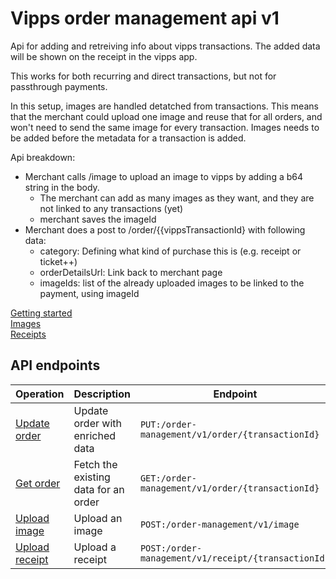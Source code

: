 # Vipps order management api v1

Api for adding and retreiving info about vipps transactions. The added data will be shown on the receipt in the vipps app. 

This works for both recurring and direct transactions, but not for passthrough payments.

In this setup, images are handled detatched from transactions. This means that the merchant could upload one image and reuse that for all orders, and won't need to send the same image for every transaction. Images needs to be added before the metadata for a transaction is added.

Api breakdown:
- Merchant calls /image to upload an image to vipps by adding a b64 string in the body.
	- The merchant can add as many images as they want, and they are not linked to any transactions (yet)
    - merchant saves the imageId
- Merchant does a post to /order/{{vippsTransactionId} with following data:
	- category: Defining what kind of purchase this is (e.g. receipt or ticket++)
	- orderDetailsUrl: Link back to merchant page
	- imageIds: list of the already uploaded images to be linked to the payment, using imageId


[Getting started](GettingStarted.md)  
[Images](Images.md)  
[Receipts](Receipts.md)
## API endpoints

| Operation | Description | Endpoint |
| -------------------------------------------------------------------------------------------------------------------- | --------------------------------------------------------------------------------------------------------- | ----------------------------------------------------------------------------------------------------------------------------------- |
| [Update order](#initiate)| Update order with enriched data | `PUT:/order-management/v1/order/{transactionId}` |
| [Get order](#capture) | Fetch the existing data for an order | `GET:/order-management/v1/order/{transactionId}`   |
| [Upload image](#cancel) | Upload an image| `POST:/order-management/v1/image` |
| [Upload receipt](#refund) | Upload a receipt                                                                | `POST:/order-management/v1/receipt/{transactionId}` |



